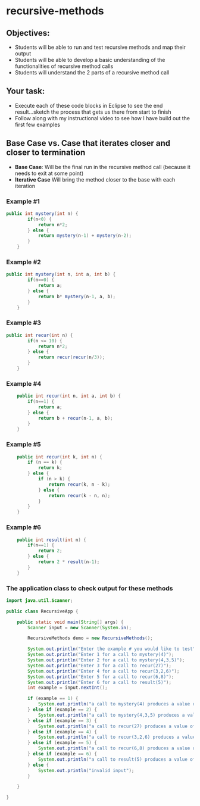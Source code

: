 # recursive-methods

## Objectives:
- Students will be able to run and test recursive methods and map their output 
- Students will be able to develop a basic understanding of the functionalities of recursive method calls
- Students will understand the 2 parts of a recursive method call

## Your task:
- Execute each of these code blocks in Eclipse to see the end result...sketch the process that gets us there from start to finish
- Follow along with my instructional video to see how I have build out the first few examples

## Base Case vs. Case that iterates closer and closer to termination
- **Base Case**: Will be the final run in the recursive method call (because it needs to exit at some point)
- **Iterative Case** Will bring the method closer to the base with each iteration 

### Example #1

```java
public int mystery(int n) {
		if(n<0) {
			return n*2;
		} else {
			return mystery(n-1) + mystery(n-2);
		}
	}
```

### Example #2

```java
public int mystery(int n, int a, int b) {
		if(n==0) {
			return a;
		} else {
			return b* mystery(n-1, a, b);
		}
	}
```

### Example #3

```java
public int recur(int n) {
		if(n <= 10) {
			return n*2;
		} else {
			return recur(recur(n/3));
		}
	}
```

### Example #4

```java 
	public int recur(int n, int a, int b) {
		if(n==1) {
			return a;
		} else {
			return b + recur(n-1, a, b);
		}
	}
```

### Example #5

```java
	public int recur(int k, int n) {
		if (n == k) {
			return k;
		} else {
			if (n > k) {
				return recur(k, n - k);
			} else {
				return recur(k - n, n);
			}
		}
	}
```

### Example #6

```java
	public int result(int n) {
		if(n==1) {
			return 2;
		} else {
			return 2 * result(n-1);
		}
	}
```

### The application class to check output for these methods

```java
import java.util.Scanner;

public class RecursiveApp {

	public static void main(String[] args) {
		Scanner input = new Scanner(System.in);

		RecursiveMethods demo = new RecursiveMethods();

		System.out.println("Enter the example # you would like to test");
		System.out.println("Enter 1 for a call to mystery(4)");
		System.out.println("Enter 2 for a call to mystery(4,3,5)");
		System.out.println("Enter 3 for a call to recur(27)");
		System.out.println("Enter 4 for a call to recur(3,2,6)");
		System.out.println("Enter 5 for a call to recur(6,8)");
		System.out.println("Enter 6 for a call to result(5)");
		int example = input.nextInt();

		if (example == 1) {
			System.out.println("a call to mystery(4) produces a value of: " + demo.mystery(4));
		} else if (example == 2) {
			System.out.println("a call to mystery(4,3,5) produces a value of: " + demo.mystery(4, 3, 5));
		} else if (example == 3) {
			System.out.println("a call to recur(27) produces a value of: " + demo.recur(27));
		} else if (example == 4) {
			System.out.println("a call to recur(3,2,6) produces a value of: " + demo.recur(3, 2, 6));
		} else if (example == 5) {
			System.out.println("a call to recur(6,8) produces a value of: " + demo.recur(6, 8));
		} else if (example == 6) {
			System.out.println("a call to result(5) produces a value of: " + demo.result(5));
		} else {
			System.out.println("invalid input");
		}

	}

}
```


